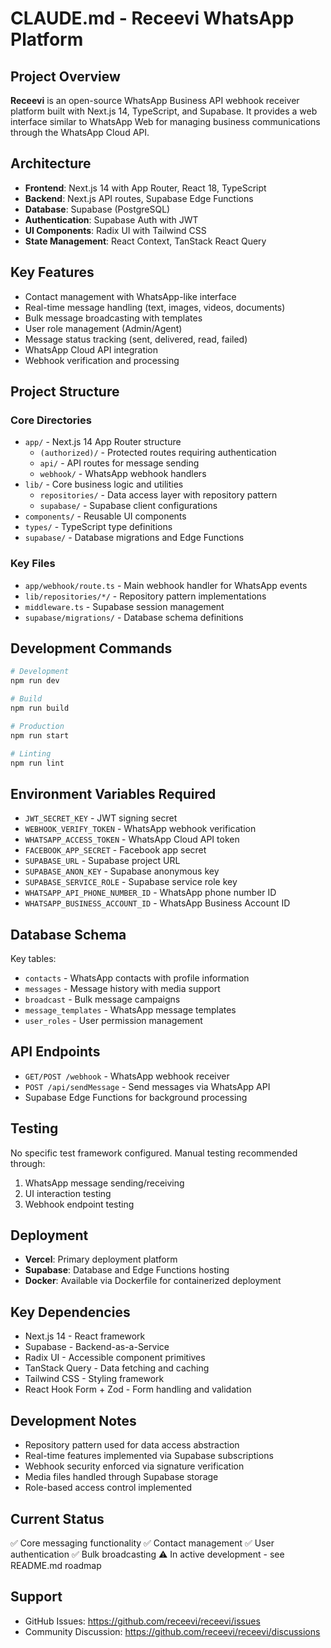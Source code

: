 # CLAUDE.md - Receevi WhatsApp Platform

## Project Overview
**Receevi** is an open-source WhatsApp Business API webhook receiver platform built with Next.js 14, TypeScript, and Supabase. It provides a web interface similar to WhatsApp Web for managing business communications through the WhatsApp Cloud API.

## Architecture
- **Frontend**: Next.js 14 with App Router, React 18, TypeScript
- **Backend**: Next.js API routes, Supabase Edge Functions
- **Database**: Supabase (PostgreSQL)
- **Authentication**: Supabase Auth with JWT
- **UI Components**: Radix UI with Tailwind CSS
- **State Management**: React Context, TanStack React Query

## Key Features
- Contact management with WhatsApp-like interface
- Real-time message handling (text, images, videos, documents)
- Bulk message broadcasting with templates
- User role management (Admin/Agent)
- Message status tracking (sent, delivered, read, failed)
- WhatsApp Cloud API integration
- Webhook verification and processing

## Project Structure

### Core Directories
- `app/` - Next.js 14 App Router structure
  - `(authorized)/` - Protected routes requiring authentication
  - `api/` - API routes for message sending
  - `webhook/` - WhatsApp webhook handlers
- `lib/` - Core business logic and utilities
  - `repositories/` - Data access layer with repository pattern
  - `supabase/` - Supabase client configurations
- `components/` - Reusable UI components
- `types/` - TypeScript type definitions
- `supabase/` - Database migrations and Edge Functions

### Key Files
- `app/webhook/route.ts` - Main webhook handler for WhatsApp events
- `lib/repositories/*/` - Repository pattern implementations
- `middleware.ts` - Supabase session management
- `supabase/migrations/` - Database schema definitions

## Development Commands
```bash
# Development
npm run dev

# Build
npm run build

# Production
npm run start

# Linting
npm run lint
```

## Environment Variables Required
- `JWT_SECRET_KEY` - JWT signing secret
- `WEBHOOK_VERIFY_TOKEN` - WhatsApp webhook verification
- `WHATSAPP_ACCESS_TOKEN` - WhatsApp Cloud API token
- `FACEBOOK_APP_SECRET` - Facebook app secret
- `SUPABASE_URL` - Supabase project URL
- `SUPABASE_ANON_KEY` - Supabase anonymous key
- `SUPABASE_SERVICE_ROLE` - Supabase service role key
- `WHATSAPP_API_PHONE_NUMBER_ID` - WhatsApp phone number ID
- `WHATSAPP_BUSINESS_ACCOUNT_ID` - WhatsApp Business Account ID

## Database Schema
Key tables:
- `contacts` - WhatsApp contacts with profile information
- `messages` - Message history with media support
- `broadcast` - Bulk message campaigns
- `message_templates` - WhatsApp message templates
- `user_roles` - User permission management

## API Endpoints
- `GET/POST /webhook` - WhatsApp webhook receiver
- `POST /api/sendMessage` - Send messages via WhatsApp API
- Supabase Edge Functions for background processing

## Testing
No specific test framework configured. Manual testing recommended through:
1. WhatsApp message sending/receiving
2. UI interaction testing
3. Webhook endpoint testing

## Deployment
- **Vercel**: Primary deployment platform
- **Supabase**: Database and Edge Functions hosting
- **Docker**: Available via Dockerfile for containerized deployment

## Key Dependencies
- Next.js 14 - React framework
- Supabase - Backend-as-a-Service
- Radix UI - Accessible component primitives
- TanStack Query - Data fetching and caching
- Tailwind CSS - Styling framework
- React Hook Form + Zod - Form handling and validation

## Development Notes
- Repository pattern used for data access abstraction
- Real-time features implemented via Supabase subscriptions
- Webhook security enforced via signature verification
- Media files handled through Supabase storage
- Role-based access control implemented

## Current Status
✅ Core messaging functionality
✅ Contact management
✅ User authentication
✅ Bulk broadcasting
⚠️ In active development - see README.md roadmap

## Support
- GitHub Issues: https://github.com/receevi/receevi/issues
- Community Discussion: https://github.com/receevi/receevi/discussions